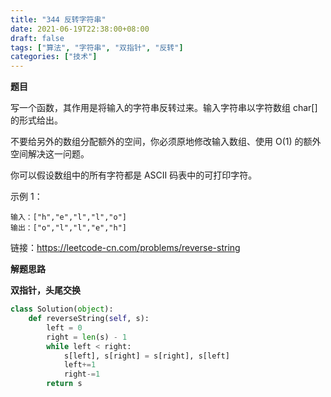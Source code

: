 ```yaml
---
title: "344 反转字符串"
date: 2021-06-19T22:38:00+08:00
draft: false
tags: ["算法", "字符串", "双指针", "反转"]
categories: ["技术"]
---
```

**题目**

写一个函数，其作用是将输入的字符串反转过来。输入字符串以字符数组 char[] 的形式给出。

不要给另外的数组分配额外的空间，你必须原地修改输入数组、使用 O(1) 的额外空间解决这一问题。

你可以假设数组中的所有字符都是 ASCII 码表中的可打印字符。


示例 1：
```
输入：["h","e","l","l","o"]
输出：["o","l","l","e","h"]
```

链接：https://leetcode-cn.com/problems/reverse-string

**解题思路**

**双指针，头尾交换**

```python
class Solution(object):
    def reverseString(self, s):
        left = 0
        right = len(s) - 1
        while left < right:
            s[left], s[right] = s[right], s[left]
            left+=1
            right-=1
        return s
```